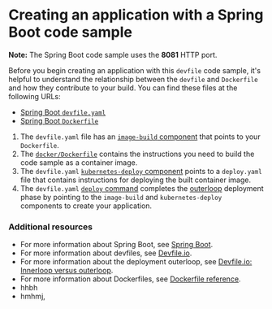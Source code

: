 # Creating an application with a Spring Boot code sample

**Note:** The Spring Boot code sample uses the **8081** HTTP port.

Before you begin creating an application with this `devfile` code sample, it's helpful to understand the relationship between the `devfile` and `Dockerfile` and how they contribute to your build. You can find these files at the following URLs:

* [Spring Boot `devfile.yaml`](https://github.com/redhat-appstudio/devfile-sample-java-springboot-dance/blob/main/devfile.yaml)
* [Spring Boot `Dockerfile`](https://github.com/redhat-appstudio/devfile-sample-java-springboot-dance/blob/main/docker/Dockerfile)

1. The `devfile.yaml` file has an [`image-build` component](https://github.com/redhat-appstudio/devfile-sample-java-springboot-dance/blob/main/devfile.yaml#L25-L31) that points to your `Dockerfile`.
2. The [`docker/Dockerfile`](https://github.com/redhat-appstudio/devfile-sample-java-springboot-dance/blob/main/docker/Dockerfile) contains the instructions you need to build the code sample as a container image.
3. The `devfile.yaml` [`kubernetes-deploy` component](https://github.com/redhat-appstudio/devfile-sample-java-springboot-dance/blob/main/devfile.yaml#L32-L44) points to a `deploy.yaml` file that contains instructions for deploying the built container image.
4. The `devfile.yaml` [`deploy` command](https://github.com/redhat-appstudio/devfile-sample-java-springboot-dance/blob/main/devfile.yaml#L46-L59) completes the [outerloop](https://devfile.io/docs/2.2.0/innerloop-vs-outerloop) deployment phase by pointing to the `image-build` and `kubernetes-deploy` components to create your application.

### Additional resources
* For more information about Spring Boot, see [Spring Boot](https://spring.io/projects/spring-boot).
* For more information about devfiles, see [Devfile.io](https://devfile.io/).
* For more information about the deployment outerloop, see [Devfile.io: Innerloop versus outerloop](https://devfile.io/docs/2.2.0/innerloop-vs-outerloop).
* For more information about Dockerfiles, see [Dockerfile reference](https://docs.docker.com/engine/reference/builder/).
* hhbh
* hmhmj,
